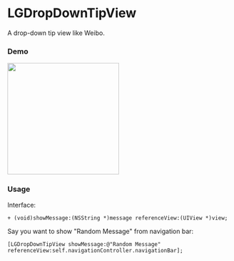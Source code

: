 # LGDropDownTipView
A drop-down tip view like Weibo.

### Demo

<image src="https://cloud.githubusercontent.com/assets/3366713/9149747/59544d96-3dea-11e5-9a00-f98723c20603.gif" width=250>

### Usage

Interface:
```
+ (void)showMessage:(NSString *)message referenceView:(UIView *)view;
```

Say you want to show "Random Message" from navigation bar:
```
[LGDropDownTipView showMessage:@"Random Message" referenceView:self.navigationController.navigationBar];
```
